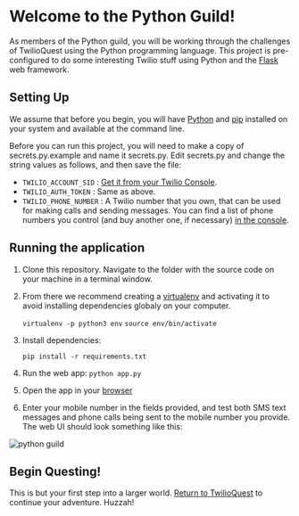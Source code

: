 # Welcome to the Python Guild!

As members of the Python guild, you will be working through the challenges of TwilioQuest using the Python programming language.  This project is pre-configured to do some interesting Twilio stuff using Python and the [Flask](http://flask.pocoo.org/) web framework.

## Setting Up

We assume that before you begin, you will have [Python](http://www.python.org/) and [pip](http://www.pip-installer.org/en/latest/) installed on your system and available at the command line.

Before you can run this project, you will need to make a copy of secrets.py.example and name it secrets.py. Edit secrets.py and change the string values as follows, and then save the file:

* `TWILIO_ACCOUNT_SID` : [Get it from your Twilio Console](https://www.twilio.com/console).
* `TWILIO_AUTH_TOKEN` : Same as above.
* `TWILIO_PHONE_NUMBER` : A Twilio number that you own, that can be used for making calls and sending messages.  You can find a list of phone numbers you control (and buy another one, if necessary) [in the console](https://www.twilio.com/console/phone-numbers/incoming).

## Running the application

1. Clone this repository. Navigate to the folder with the source code on your machine in a terminal window.

1. From there we recommend creating a [virtualenv](https://docs.python.org/3/library/venv.html) and activating it to avoid installing dependencies globaly on your computer.

    `virtualenv -p python3 env`
    `source env/bin/activate`

1. Install dependencies:

    `pip install -r requirements.txt`

1. Run the web app:
    `python app.py`

1. Open the app in your [browser](http://localhost:5000/) 

1. Enter your mobile number in the fields provided, and test both SMS text messages and phone calls being sent to the mobile number you provide.  The web UI should look something like this:

![python guild](https://raw.githubusercontent.com/twilio/starter-python/master/static/python_shield256.png)

## Begin Questing!
This is but your first step into a larger world.  [Return to TwilioQuest](http://quest.twilio.com) to continue your adventure.  Huzzah!
